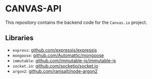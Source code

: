 # CANVAS-API

This repository contains the backend code for the `Canvas.io` project.

## Libraries

- `express`:
  [github.com/expressjs/expressjs](https://github.com/expressjs/express)
- `mongoose`:
  [github.com/Automattic/mongoose](https://github.com/Automattic/mongoose)
- `immutable`:
  [github.com/immutable-js/immutable-js](https://github.com/immutable-js/immutable-js)
- `socket.io`:
  [github.com/socketio/socket.io](https://github.com/socketio/socket.io)
- `argon2`:
  [github.com/ranisalt/node-argon2](https://github.com/ranisalt/node-argon2)

